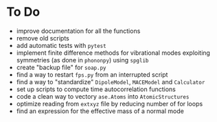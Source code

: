# To Do
- improve documentation for all the functions
- remove old scripts
- add automatic tests with `pytest`
- implement finite difference methods for vibrational modes exploiting symmetries (as done in `phononpy`) using `spglib`
- create "backup file" for `soap.py`
- find a way to restart `fps.py` from an interrupted script
- find a way to "standardize" `DipoleModel`, `MACEModel` and `Calculator`
- set up scripts to compute time autocorrelation functions
- code a clean way to vectory `ase.Atoms` into `AtomicStructures`
- optimize reading from `extxyz` file by reducing number of for loops
- find an expression for the effective mass of a normal mode